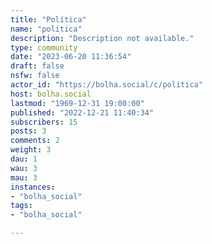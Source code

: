 ```yaml
---
title: "Política" 
name: "politica"
description: "Description not available."
type: community
date: "2023-06-20 11:36:54"
draft: false
nsfw: false
actor_id: "https://bolha.social/c/politica"
host: bolha.social
lastmod: "1969-12-31 19:00:00"
published: "2022-12-21 11:40:34"
subscribers: 15
posts: 3
comments: 2
weight: 3
dau: 1
wau: 3
mau: 3
instances:
- "bolha_social"
tags: 
- "bolha_social"

---
```

